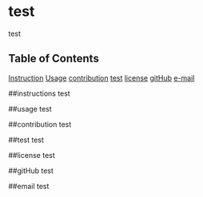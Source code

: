 
# test
test

## Table of Contents

[Instruction](##instructions)
[Usage](##usage)
[contribution](##contribution)
[test](##test)
[license](##license)
[gitHub](##gitHub)
[e-mail](##email)

##instructions
test


##usage
test

##contribution
test

##test
test

##license
test

##gitHub
test

##email
test

